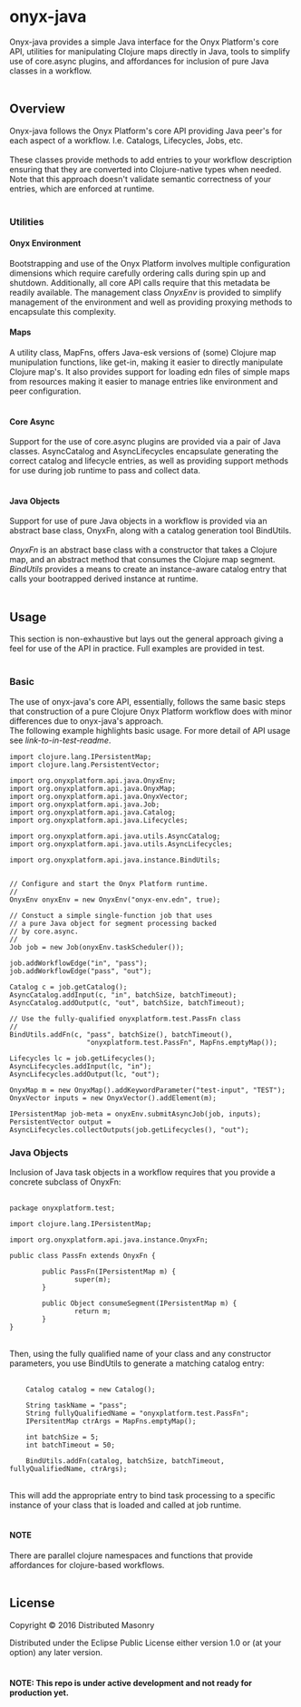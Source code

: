 # onyx-java

Onyx-java provides a simple Java interface for the Onyx Platform's core API, utilities for manipulating Clojure maps directly in Java, tools to simplify use of core.async plugins, and affordances for inclusion of pure Java classes in a workflow.   <br>
<br>

## Overview
Onyx-java follows the Onyx Platform's core API providing Java peer's for each aspect of a workflow. I.e. Catalogs, Lifecycles, Jobs, etc. <br>
<br>
These classes provide methods to add entries to your workflow description ensuring that they are converted into Clojure-native types when needed. Note that this approach doesn't validate semantic correctness of your entries, which are enforced at runtime.<br>
<br>
### Utilities

#### Onyx Environment 

Bootstrapping and use of the Onyx Platform involves multiple configuration dimensions which require carefully ordering calls during spin up and shutdown. Additionally, all core API calls require that this metadata be readily available. The management class *OnyxEnv* is provided to simplify management of the environment and well as providing proxying methods to encapsulate this complexity.

#### Maps

A utility class, MapFns, offers Java-esk versions of (some) Clojure map munipulation functions, like get-in, making it easier to directly manipulate Clojure map's. It also provides support for loading edn files of simple maps from resources making it easier to manage entries like environment and peer configuration. <br>
<br>

#### Core Async

Support for the use of core.async plugins are provided via a pair of Java classes. AsyncCatalog and AsyncLifecycles encapsulate generating the correct catalog and lifecycle entries, as well as providing support methods for use during job runtime to pass and collect data.<br>
<br>

#### Java Objects

Support for use of pure Java objects in a workflow is provided via an abstract base class, OnyxFn, along with a catalog generation tool BindUtils. <br>
<br>
*OnyxFn* is an abstract base class with a constructor that takes a Clojure map, and an abstract method that consumes the Clojure map segment. *BindUtils* provides a means to create an instance-aware catalog entry that calls your bootrapped derived instance at runtime.<br>
<br>

## Usage

This section is non-exhaustive but lays out the general approach giving a feel for use of the API in practice. Full examples are provided in test.<br>
<br>

### Basic

The use of onyx-java's core API, essentially, follows the same basic steps that construction of a pure Clojure Onyx Platform workflow does with minor differences due to onyx-java's approach.
<br>
The following example highlights basic usage. For more detail of API usage see *link-to-in-test-readme*. <br>

```
import clojure.lang.IPersistentMap;
import clojure.lang.PersistentVector;

import org.onyxplatform.api.java.OnyxEnv;
import org.onyxplatform.api.java.OnyxMap;
import org.onyxplatform.api.java.OnyxVector;
import org.onyxplatform.api.java.Job;
import org.onyxplatform.api.java.Catalog;
import org.onyxplatform.api.java.Lifecycles;

import org.onyxplatform.api.java.utils.AsyncCatalog;
import org.onyxplatform.api.java.utils.AsyncLifecycles;

import org.onyxplatform.api.java.instance.BindUtils;


// Configure and start the Onyx Platform runtime.
//
OnyxEnv onyxEnv = new OnyxEnv("onyx-env.edn", true);

// Constuct a simple single-function job that uses
// a pure Java object for segment processing backed
// by core.async.
//
Job job = new Job(onyxEnv.taskScheduler());

job.addWorkflowEdge("in", "pass");
job.addWorkflowEdge("pass", "out");

Catalog c = job.getCatalog();
AsyncCatalog.addInput(c, "in", batchSize, batchTimeout);
AsyncCatalog.addOutput(c, "out", batchSize, batchTimeout);

// Use the fully-qualified onyxplatform.test.PassFn class
//
BindUtils.addFn(c, "pass", batchSize(), batchTimeout(),
                   "onyxplatform.test.PassFn", MapFns.emptyMap());

Lifecycles lc = job.getLifecycles();
AsyncLifecycles.addInput(lc, "in");
AsyncLifecycles.addOutput(lc, "out");

OnyxMap m = new OnyxMap().addKeywordParameter("test-input", "TEST");
OnyxVector inputs = new OnyxVector().addElement(m);

IPersistentMap job-meta = onyxEnv.submitAsyncJob(job, inputs);
PersistentVector output = AsyncLifecycles.collectOutputs(job.getLifecycles(), "out");
```


### Java Objects

Inclusion of Java task objects in a workflow requires that you provide a concrete subclass of OnyxFn:<br>
<br>

```
package onyxplatform.test;

import clojure.lang.IPersistentMap;

import org.onyxplatform.api.java.instance.OnyxFn;

public class PassFn extends OnyxFn {

        public PassFn(IPersistentMap m) {
                super(m);
        }

        public Object consumeSegment(IPersistentMap m) {
                return m;
        }
}
```

<br>
Then, using the fully qualified name of your class and any constructor parameters, you use BindUtils to generate a matching catalog entry:<br>
<br>

```
	Catalog catalog = new Catalog();

	String taskName = "pass";
	String fullyQualifiedName = "onyxplatform.test.PassFn";
	IPersitentMap ctrArgs = MapFns.emptyMap();

	int batchSize = 5;
	int batchTimeout = 50;

	BindUtils.addFn(catalog, batchSize, batchTimeout, fullyQualifiedName, ctrArgs);
```

<br>
This will add the appropriate entry to bind task processing to a specific instance of your class that is loaded and called at job runtime.<br>
<br>

#### **NOTE**

There are parallel clojure namespaces and functions that provide affordances for clojure-based workflows. <br>
<br>


## License

Copyright © 2016 Distributed Masonry

Distributed under the Eclipse Public License either version 1.0 or (at
your option) any later version.<br>
<br>

#### NOTE: This repo is under active development and not ready for production yet.
